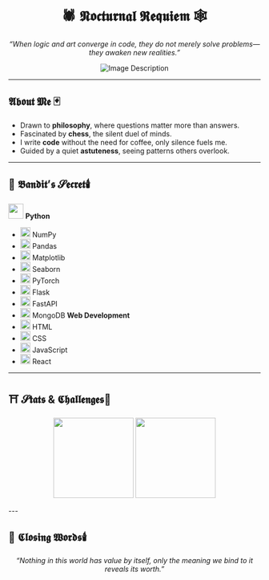 <h1 align="center">🕷️ 𝕹𝖔𝖈𝖙𝖚𝖗𝖓𝖆𝖑 𝕽𝖊𝖖𝖚𝖎𝖊𝖒 🕸️</h1>

<p align="center">
  <em>“When logic and art converge in code, they do not merely solve problems—they awaken new realities.”</em>
</p>

<p align="center">
  <img src="https://github.com/not-ares00/not-ares00/blob/main/test.jpg?raw=true" alt="Image Description" />
</p>

---

##  𝕬𝖇𝖔𝖚𝖙 𝕸𝖊 🃏
- Drawn to **philosophy**, where questions matter more than answers.  
- Fascinated by **chess**, the silent duel of minds.  
- I write **code** without the need for coffee, only silence fuels me.
- Guided by a quiet **astuteness**, seeing patterns others overlook.  

---

## 📔 𝕭𝖆𝖓𝖉𝖎𝖙’𝖘 𝓢𝖊𝖈𝖗𝖊𝖙🕯️

<img src="https://cdn.jsdelivr.net/gh/devicons/devicon/icons/python/python-original.svg" width="30"/> **Python**
- <img src="https://cdn.jsdelivr.net/gh/devicons/devicon/icons/numpy/numpy-original.svg" width="20"/> NumPy
- <img src="https://cdn.jsdelivr.net/gh/devicons/devicon/icons/pandas/pandas-original.svg" width="20"/> Pandas
- <img src="https://cdn.jsdelivr.net/gh/devicons/devicon/icons/matplotlib/matplotlib-original.svg" width="20"/> Matplotlib
- <img src="https://seaborn.pydata.org/_images/logo-mark-lightbg.svg" width="20"/> Seaborn
- <img src="https://cdn.jsdelivr.net/gh/devicons/devicon/icons/pytorch/pytorch-original.svg" width="20"/> PyTorch
- <img src="https://cdn.jsdelivr.net/gh/devicons/devicon/icons/flask/flask-original.svg" width="20"/> Flask
- <img src="https://cdn.jsdelivr.net/gh/devicons/devicon/icons/fastapi/fastapi-original.svg" width="20"/> FastAPI
- <img src="https://cdn.jsdelivr.net/gh/devicons/devicon/icons/mongodb/mongodb-original.svg" width="20"/> MongoDB
**Web Development**
- <img src="https://cdn.jsdelivr.net/gh/devicons/devicon/icons/html5/html5-original.svg" width="20"/> HTML
- <img src="https://cdn.jsdelivr.net/gh/devicons/devicon/icons/css3/css3-original.svg" width="20"/> CSS
- <img src="https://cdn.jsdelivr.net/gh/devicons/devicon/icons/javascript/javascript-original.svg" width="20"/> JavaScript
- <img src="https://cdn.jsdelivr.net/gh/devicons/devicon/icons/react/react-original.svg" width="20"/> React

---
## ⛩️ 𝓢𝖙𝖆𝖙𝖘 & 𝕮𝖍𝖆𝖑𝖑𝖊𝖓𝖌𝖊𝖘🏮 

<p align="center">
  <img src="https://github-readme-stats.vercel.app/api?username=AzureNightlock&show_icons=true&theme=dark&hide_border=true&bg_color=000000&title_color=9b59b6&icon_color=9b59b6" height="160"/>
  <img src="https://leetcard.jacoblin.cool/ares00?theme=dark&ext=contest&compact=true" height="160"/>
</p>
---

## 📜 𝕮𝖑𝖔𝖘𝖎𝖓𝖌 𝖂𝖔𝖗𝖉𝖘🕯️ 
<p align="center">
  <em>“Nothing in this world has value by itself, only the meaning we bind to it reveals its worth.”</em>
</p>

